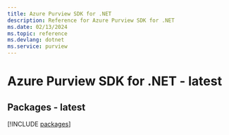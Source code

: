 ```yaml
---
title: Azure Purview SDK for .NET
description: Reference for Azure Purview SDK for .NET
ms.date: 02/13/2024
ms.topic: reference
ms.devlang: dotnet
ms.service: purview
---
```

# Azure Purview SDK for .NET - latest
## Packages - latest
[!INCLUDE [packages](purview-index.md)]